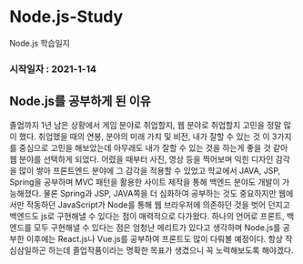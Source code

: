 # Node.js-Study
Node.js 학습일지

### 시작일자 : 2021-1-14


## Node.js를 공부하게 된 이유
졸업까지 1년 남은 상황에서 게임 분야로 취업할지, 웹 분야로 취업할지 고민을 정말 많이 했다. 취업했을 때의 연봉, 분야의 미래 가치 및 비전, 내가 잘할 수 있는 것 이 3가지를 중심으로 고민을 해보았는데 아무래도 내가 잘할 수 있는 것을 하는게 좋을 것 같아 웹 분야를 선택하게 되었다. 어렸을 때부터 사진, 영상 등을 찍어보며 익힌 디자인 감각을 많이 쌓아 프론트엔드 분야에 그 감각을 적용할 수 있었고 학교에서 JAVA, JSP, Spring을 공부하며 MVC 패턴을 활용한 사이트 제작을 통해 백엔드 분야도 개발이 가능해졌다. 물론 Spring과 JSP, JAVA쪽을 더 심화하여 공부하는 것도 중요하지만 웹에서만 작동하던 JavaScript가 Node를 통해 웹 브라우저에 의존하던 것을 벗어 던지고 백엔드도 js로 구현해낼 수 있다는 점이 매력적으로 다가왔다. 하나의 언어로 프론트, 백엔드를 모두 구현해낼 수 있다는 점은 엄청난 메리트가 있다고 생각하며 Node.js를 공부한 이후에는 React.js나 Vue.js를 공부하여 프론트도 많이 다뤄볼 예정이다. 항상 작심삼일하곤 하는데 졸업작품이라는 명확한 목표가 생겼으니 꼭 노력해보도록 해야겠다.
 
